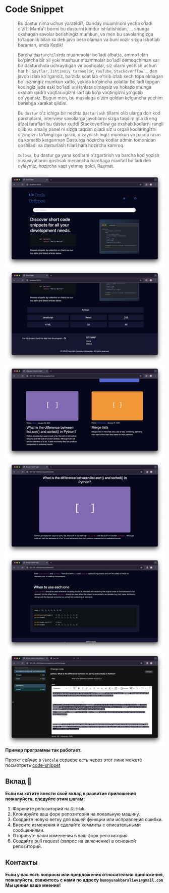 # Code Snippet

> Bu dastur nima uchun yaratildi?, Qanday muammoni yecha o'ladi o'zi?, Manfa't bormi bu dasturni kimdur ishlatishidan, ... shunga oxshagan savolar berishingiz mumkun, va men bu savolaringizga to'laqonlik bilan `XA` deb javo bera olaman va buni xozir sizga isbotlab beraman, unda Kedik!

> Barcha `dasturchilarda` muammolar bo'ladi albatta, ammo lekin ko'pincha bir xil yoki mashxur muammolar bo'ladi demoqchiman xar bir dasturchida uchraydigan va boshqalar, siz ularni yechish uchun har hil `Saytlar`, `Ishtimoiy tarmoqlar`, `YouTube`, `Stackoverflow` ... dan  javob izlab ko'rgansiz, ba'zida soat lab o'tirib izlab xech topa olmagan bo'liszhingiz mumkun xatto, yokida ko'pincha xolatlar bo'ladi topgan kodingiz juda eski bo'ladi uni ishlata olmaysiz va hokazo shunga oxshab qadrli vaqtlaringizni sarflab ko'p vaqtingizni yo'qotib qo'ygansiz. Bugun men, bu masalaga o'zim qoldan kelguncha yechim berishga xarakat qildim.

> Bu `dastur` o'z ichiga bir nechta `Dasturlash` tillarni olib ularga doir kod parchalarni, interview savollarga javoblarni sizga taqdim qila di eng afzal taraflari bu dastur xuddi Stackoverflow ga oxshab kodlarni rangli qilib va amaliy panel ni sizga taqdim qiladi siz u orqali kodlaringizni o'zingizni ta'bingizga qarab, dizaynlish ingiz mumkun va pasda rasm da korsatib ketganman
Dasturga hozircha kodlar admin tomonidan qoshiladi va dasturlash tillari ham hozircha kamroq.

> `Xulosa`, bu dastur ga yana kodlarni o'zgartirish va barcha kod yozish xususiyatlarini qoshsak menimcha barchaga manfatl bo'ladi deb oylaymiz, hozircha vaqt yetmay qoldi, Raxmat.

![img1](media/project_images/img1.jpg)
![img2](media/project_images/img2.jpg)
![img3](media/project_images/img3.jpg)
![img4](media/project_images/img4.jpg)
![img5](media/project_images/img5.jpg)
![img6](media/project_images/img6.jpg)
**Пример программы так работает.**

Проэкт сейчас в `vercale` сервере есть через этот линк можете посмотреть [code-snippet](https://code-snippet-gules.vercel.app/)


## Вклад 🤝
**Если вы хотите внести свой вклад в развитие приложения  пожалуйста, следуйте этим шагам:**

1. Форкните репозиторий на `GitHub`.
2. Клонируйте ваш форк репозитория на локальную машину.
3. Создайте новую ветку для вашей функции или исправления ошибки.
4. Внесите изменения и сделайте коммиты с описательными сообщениями.
5. Отправьте ваши изменения в ваш форк репозитория.
6. Создайте pull request (запрос на включение) в основной репозиторий.

## Контакты
**Если у вас есть вопросы или предложения относительно приложения, пожалуйста, свяжитесь с нами по адресу `humoyunakbaraliev1@gmail.com` Мы ценим ваше мнение!**



